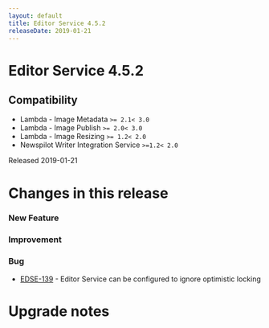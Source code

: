```yaml
---
layout: default
title: Editor Service 4.5.2
releaseDate: 2019-01-21
---
```

<div class="jumbotron">
    <h1>Editor Service 4.5.2</h1>    
    <h2>Compatibility</h2>
    <ul>
        <li>Lambda - Image Metadata <code>>= 2.1</code><code>< 3.0</code></li>
        <li>Lambda - Image Publish <code>>= 2.0</code><code>< 3.0</code></li>
        <li>Lambda - Image Resizing <code>>= 1.2</code><code>< 2.0</code></li>
        <li>Newspilot Writer Integration Service <code>>=1.2</code><code>< 2.0</code></li>
    </ul>
</div>

Released 2019-01-21

 

# Changes in this release  


### New Feature 



### Improvement 



### Bug 

 * [EDSE-139](https://jira.infomaker.se/browse/EDSE-139) - Editor Service can be configured to ignore optimistic locking 




# Upgrade notes  
           

